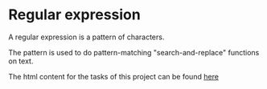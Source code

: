# Regular expression
<p>A regular expression is a pattern of characters.</p>

<p>The pattern is used to do pattern-matching "search-and-replace" functions on text.</p>

The html content for the tasks of this project can be found [here](https://github.com/betascribbles/alx-system_engineering-devops/blob/main/0x06-regular_expressions/index.html)
